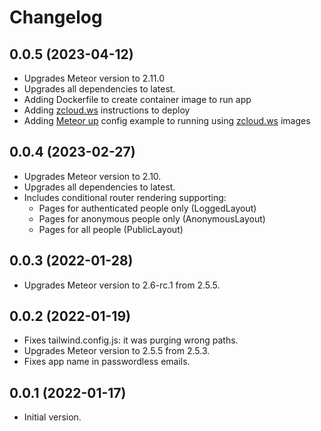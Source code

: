 # Changelog

## 0.0.5 (2023-04-12)

- Upgrades Meteor version to 2.11.0
- Upgrades all dependencies to latest.
- Adding Dockerfile to create container image to run app
- Adding [zcloud.ws](zcloud.ws) instructions to deploy
- Adding [Meteor up](https://meteor-up.com/) config example to running using [zcloud.ws](zcloud.ws) images

## 0.0.4 (2023-02-27)

- Upgrades Meteor version to 2.10.
- Upgrades all dependencies to latest.
- Includes conditional router rendering supporting:
  - Pages for authenticated people only (LoggedLayout) 
  - Pages for anonymous people only (AnonymousLayout) 
  - Pages for all people (PublicLayout) 

## 0.0.3 (2022-01-28)

- Upgrades Meteor version to 2.6-rc.1 from 2.5.5.

## 0.0.2 (2022-01-19)

- Fixes tailwind.config.js: it was purging wrong paths.
- Upgrades Meteor version to 2.5.5 from 2.5.3.
- Fixes app name in passwordless emails.

## 0.0.1 (2022-01-17)

- Initial version.

